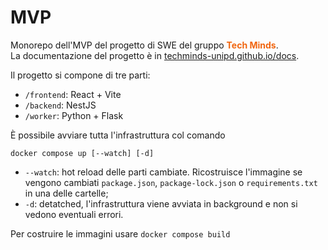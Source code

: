 # MVP
Monorepo dell'MVP del progetto di SWE del gruppo <span style="color:#f16610">**Tech Minds**</span>. \
La documentazione del progetto è in [techminds-unipd.github.io/docs](https://techminds-unipd.github.io/docs).

Il progetto si compone di tre parti:
- `/frontend`: React + Vite
- `/backend`: NestJS
- `/worker`: Python + Flask

È possibile avviare tutta l'infrastruttura col comando
```
docker compose up [--watch] [-d]
```
- `--watch`: hot reload delle parti cambiate. Ricostruisce l'immagine se vengono cambiati `package.json`, `package-lock.json` o `requirements.txt` in una delle cartelle;
- `-d`: detatched, l'infrastruttura viene avviata in background e non si vedono eventuali errori.

Per costruire le immagini usare `docker compose build`